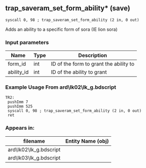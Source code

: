 ## trap_saveram_set_form_ability* (save)

`syscall 0, 98 ; trap_saveram_set_form_ability (2 in, 0 out)`

Adds an ability to a specific form of sora (IE lion sora)

### Input parameters
| Name | Type | Description
|------|------|------------
| form_id   | int   | ID of the form to grant the ability to
| ability_id   | int   | ID of the ability to grant


### Example Usage From ard\lk02\lk_g.bdscript
```plaintext
TR2:
 pushImm 7
 pushImm 525
 syscall 0, 98 ; trap_saveram_set_form_ability (2 in, 0 out)
 ret
```


### Appears in:
| filename | Entity Name (obj)
|----------|-------------
| ard\lk02\lk_g.bdscript       |           
| ard\lk03\lk_g.bdscript       |           



